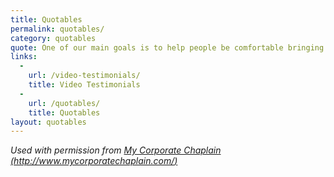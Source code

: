 ```yaml
---
title: Quotables
permalink: quotables/
category: quotables
quote: One of our main goals is to help people be comfortable bringing their whole selves to work. We believe a person doesn’t check their faith at the door when they arrive in the morning.
links:
  -
    url: /video-testimonials/
    title: Video Testimonials
  -
    url: /quotables/
    title: Quotables
layout: quotables
---
```

_Used with permission from [My Corporate Chaplain (http://www.mycorporatechaplain.com/)](http://www.mycorporatechaplain.com/)_
